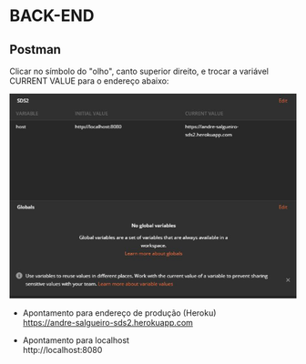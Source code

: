 # BACK-END

## Postman

Clicar no símbolo do "olho", canto superior direito, e trocar a variável CURRENT VALUE para o endereço abaixo: 

<div align="center">
    <img src="/Postman.JPG" width="700px"</img> 
</div>

* Apontamento para endereço de produção (Heroku)  
https://andre-salgueiro-sds2.herokuapp.com

* Apontamento para localhost  
http://localhost:8080
